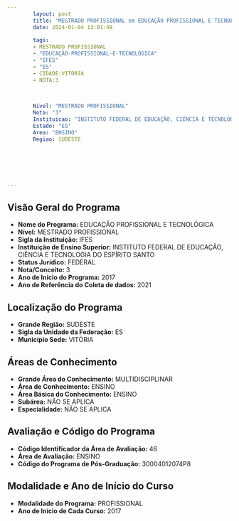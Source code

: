 ```yaml
---
        layout: post
        title: "MESTRADO PROFISSIONAL em EDUCAÇÃO PROFISSIONAL E TECNOLÓGICA na IFES  "
        date: 2024-01-04 13:01:49
     
        tags:
        - MESTRADO PROFISSIONAL
        - "EDUCAÇÃO-PROFISSIONAL-E-TECNOLÓGICA"
        - "IFES"
        - "ES"
        - CIDADE:VITÓRIA
        - NOTA:3
        
       

        Nivel: "MESTRADO PROFISSIONAL"
        Nota: "3"
        Instituicao: "INSTITUTO FEDERAL DE EDUCAÇÃO, CIÊNCIA E TECNOLOGIA DO ESPÍRITO SANTO"
        Estado: "ES"
        Area: "ENSINO"
        Regiao: SUDESTE
        
        
        
        
        
        
---
```

## Visão Geral do Programa
- **Nome do Programa:** EDUCAÇÃO PROFISSIONAL E TECNOLÓGICA
- **Nível:** MESTRADO PROFISSIONAL
- **Sigla da Instituição:** IFES
- **Instituição de Ensino Superior:** INSTITUTO FEDERAL DE EDUCAÇÃO, CIÊNCIA E TECNOLOGIA DO ESPÍRITO SANTO
- **Status Jurídico:** FEDERAL
- **Nota/Conceito:** 3
- **Ano de Início do Programa:** 2017
- **Ano de Referência do Coleta de dados:** 2021

## Localização do Programa
- **Grande Região:** SUDESTE
- **Sigla da Unidade da Federação:** ES
- **Município Sede:** VITÓRIA

## Áreas de Conhecimento
- **Grande Área do Conhecimento:** MULTIDISCIPLINAR
- **Área de Conhecimento:** ENSINO
- **Área Básica do Conhecimento:** ENSINO
- **Subárea:** NÃO SE APLICA
- **Especialidade:** NÃO SE APLICA

## Avaliação e Código do Programa
- **Código Identificador da Área de Avaliação:** 46
- **Área de Avaliação:** ENSINO
- **Código do Programa de Pós-Graduação:** 30004012074P8


## Modalidade e Ano de Início do Curso
- **Modalidade do Programa:** PROFISSIONAL
- **Ano de Início de Cada Curso:** 2017
